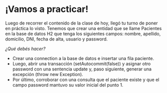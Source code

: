 # ¡Vamos a practicar!

Luego de recorrer el contenido de la clase de hoy, llegó tu turno de poner en práctica lo visto. Tenemos que crear una entidad que se llame Pacientes en la base de datos H2 que tenga los siguientes campos: nombre, apellido, domicilio, DNI, fecha de alta, usuario y password.

*¿Qué debés hacer?*

* Crear una connection a la base de datos e insertar una fila paciente.
* Luego, abrir una transacción (setAutocommit(false)) y asignar otro password con una sentencia update y, paso siguiente, generar una excepción (throw new Exception).
* Por último, corroborar con una consulta que el paciente existe y que el campo password mantuvo su valor inicial del punto 1.
